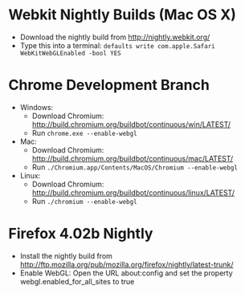 # Webkit Nightly Builds (Mac OS X) #

  * Download the nightly build from http://nightly.webkit.org/
  * Type this into a terminal:   `defaults write com.apple.Safari WebKitWebGLEnabled -bool YES`

# Chrome Development Branch #

  * Windows:
    * Download Chromium: http://build.chromium.org/buildbot/continuous/win/LATEST/
    * Run `chrome.exe --enable-webgl`
  * Mac:
    * Download Chromium: http://build.chromium.org/buildbot/continuous/mac/LATEST/
    * Run `./Chromium.app/Contents/MacOS/Chromium --enable-webgl`
  * Linux:
    * Download Chromium: http://build.chromium.org/buildbot/continuous/linux/LATEST/
    * Run `./chromium --enable-webgl`

# Firefox 4.02b Nightly #

  * Install the nightly build from http://ftp.mozilla.org/pub/mozilla.org/firefox/nightly/latest-trunk/
  * Enable WebGL: Open the URL about:config and set the property webgl.enabled\_for\_all\_sites to true